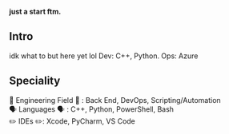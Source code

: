 **just a start ftm.**

## Intro
idk what to but here yet lol
Dev: C++, Python. Ops: Azure

## Speciality
🧠 Engineering Field 🧠 : Back End, DevOps, Scripting/Automation
<br>
🗣️ Languages 🗣️ : C++, Python, PowerShell, Bash
<br>
✏️ IDEs ✏️: Xcode, PyCharm, VS Code
